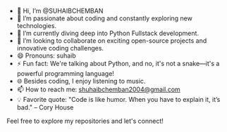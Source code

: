 - 👋 Hi, I’m @SUHAIBCHEMBAN
- 👀 I’m passionate about coding and constantly exploring new technologies.
- 🌱 I’m currently diving deep into Python Fullstack development.
- 💞️ I’m looking to collaborate on exciting open-source projects and innovative coding challenges.
- 😄 Pronouns: suhaib
- ⚡ Fun fact: We're talking about Python, and no, it's not a snake—it's a powerful programming language!
- 🌐 Besides coding, I enjoy listening to music.
- 📫 How to reach me: shuhaibchemban2004@gmail.com
- 💡 Favorite quote: "Code is like humor. When you have to explain it, it’s bad." – Cory House

Feel free to explore my repositories and let's connect!
